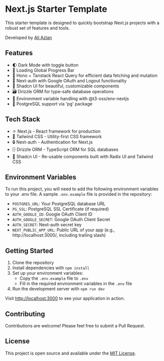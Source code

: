 # Next.js Starter Template

This starter template is designed to quickly bootstrap Next.js projects with a robust set of features and tools.

Developed by [Ali Azlan](https://aliazlan.me)

## Features

- 🌓 Dark Mode with toggle button
- 🚀 Loading Global Progress Bar
- 🔄 Hono + Tanstack React Query for efficient data fetching and mutation
- 🔐 Next-auth with Google OAuth and Logout functionality
- 🎨 Shadcn UI for beautiful, customizable components
- 🗃️ Drizzle ORM for type-safe database operations
- 🔧 Environment variable handling with @t3-oss/env-nextjs
- 🐘 PostgreSQL support via 'pg' package

## Tech Stack

- ⚛️ Next.js - React framework for production
- 🎨 Tailwind CSS - Utility-first CSS framework
- 🔒 Next-auth - Authentication for Next.js
- 🗄️ Drizzle ORM - TypeScript ORM for SQL databases
- 🧰 Shadcn UI - Re-usable components built with Radix UI and Tailwind CSS

## Environment Variables

To run this project, you will need to add the following environment variables to your .env file. A sample `.env.example` file is provided in the repository:

- `POSTGRES_URL`: Your PostgreSQL database URL
- `PG_SSL`: PostgreSQL SSL Certificate (if required)
- `AUTH_GOOGLE_ID`: Google OAuth Client ID
- `AUTH_GOOGLE_SECRET`: Google OAuth Client Secret
- `AUTH_SECRET`: Next-auth secret key
- `NEXT_PUBLIC_APP_URL`: Public URL of your app (e.g., http://localhost:3000/, including trailing slash)

## Getting Started

1. Clone the repository
2. Install dependencies with `npm install`
3. Set up your environment variables:
   - Copy the `.env.example` file to `.env`
   - Fill in the required environment variables in the `.env` file
4. Run the development server with `npm run dev`

Visit [http://localhost:3000](http://localhost:3000) to see your application in action.

## Contributing

Contributions are welcome! Please feel free to submit a Pull Request.

## License

This project is open source and available under the [MIT License](LICENSE).